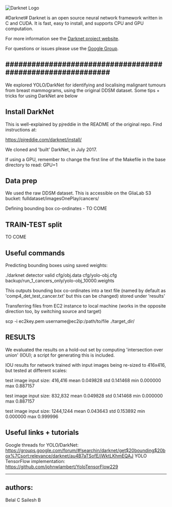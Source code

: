 ![Darknet Logo](http://pjreddie.com/media/files/darknet-black-small.png)

#Darknet#
Darknet is an open source neural network framework written in C and CUDA. It is fast, easy to install, and supports CPU and GPU computation.

For more information see the [Darknet project website](http://pjreddie.com/darknet).

For questions or issues please use the [Google Group](https://groups.google.com/forum/#!forum/darknet).

############################################################
---------------------------------------------------------


We explored YOLO/DarkNet for identifying and localising malignant tumours from breast mammograms, using the original DDSM dataset. Some tips + tricks for using DarkNet are below


Install DarkNet
---------------

This is well-explained by pjreddie in the README of the original repo. Find instructions at:

https://pjreddie.com/darknet/install/

We cloned and 'built' DarkNet, in July 2017.

If using a GPU, remember to change the first line of the Makefile in the base directory to read: GPU=1


Data prep
---------

We used the raw DDSM dataset. This is accessible on the GliaLab S3 bucket: fulldataset/imagesOnePlay/cancers/

Defining bounding box co-ordinates - TO COME

TRAIN-TEST split
----------------

TO COME

Useful commands
---------------

Predicting bounding boxes using saved weights:

./darknet detector valid cfg/obj.data cfg/yolo-obj.cfg backup/run_1_cancers_only/yolo-obj_10000.weights

This outputs bounding box co-ordinates into a text file (named by default as 'comp4_det_test_cancer.txt' but this can be changed) stored under 'results'

Transferring files from EC2 instance to local machine (works in the opposite direction too, by switching source and target)

scp -i ec2key.pem username@ec2ip:/path/to/file ./target_dir/

RESULTS
---------

We evaluated the results on a hold-out set by computing 'intersection over union' (IOU); a script for generating this is included.

IOU results for network trained with input images being re-sized to 416x416, but tested at different scales:

test image input size: 416,416
mean       0.049828
std        0.141468
min        0.000000
max        0.887157

test image input size: 832,832
mean       0.049828
std        0.141468
min        0.000000
max        0.887157

test image input size: 1244,1244
mean       0.043643
std        0.153892
min        0.000000
max        0.999996


Useful links + tutorials
-------------------------

Google threads for YOLO/DarkNet: https://groups.google.com/forum/#!searchin/darknet/get$20bounding$20box%7Csort:relevance/darknet/au4B7aTSofE/jWktLKhmEQAJ
YOLO TensorFlow implementation: https://github.com/johnwlambert/YoloTensorFlow229

---------
authors: 
---------
Belal C
Sailesh B
